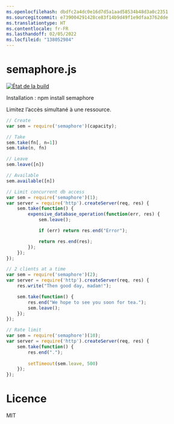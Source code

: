 ```yaml
---
ms.openlocfilehash: dbdfc2a4dc0e16d7d5a1aad58534b48d3a0c2351
ms.sourcegitcommit: e739004291428ce83f14b9d49f1e9dfaa3762dde
ms.translationtype: HT
ms.contentlocale: fr-FR
ms.lasthandoff: 02/05/2022
ms.locfileid: "138052984"
---
```

<a name="semaphorejs"></a>semaphore.js
============

[![État de la build](https://travis-ci.org/abrkn/semaphore.js.svg?branch=master)](https://travis-ci.org/abrkn/semaphore.js)

Installation : npm install semaphore

Limitez l’accès simultané à une ressource.

```javascript
// Create
var sem = require('semaphore')(capacity);

// Take
sem.take(fn[, n=1])
sem.take(n, fn)

// Leave
sem.leave([n])

// Available
sem.available([n])
```


```javascript
// Limit concurrent db access
var sem = require('semaphore')(1);
var server = require('http').createServer(req, res) {
    sem.take(function() {
        expensive_database_operation(function(err, res) {
            sem.leave();

            if (err) return res.end("Error");

            return res.end(res);
        });
    });
});
```

```javascript
// 2 clients at a time
var sem = require('semaphore')(2);
var server = require('http').createServer(req, res) {
    res.write("Then good day, madam!");

    sem.take(function() {
        res.end("We hope to see you soon for tea.");
        sem.leave();
    });
});
```

```javascript
// Rate limit
var sem = require('semaphore')(10);
var server = require('http').createServer(req, res) {
    sem.take(function() {
        res.end(".");
        
        setTimeout(sem.leave, 500)
    });
});
```

<a name="license"></a>Licence
===

MIT
